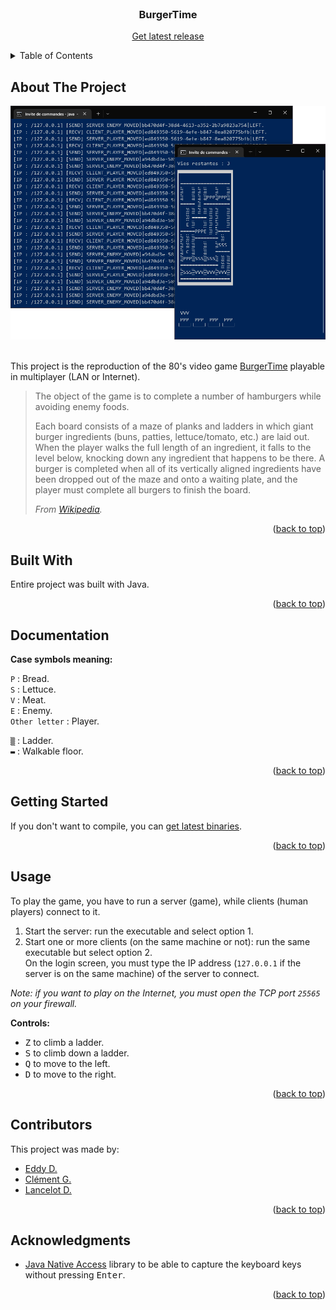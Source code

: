 <div id="top"></div>

<!-- PROJECT LOGO -->
<br />
<div align="center">
  <h3 align="center">BurgerTime</h3>
  <p align="center">
    <a href="https://github.com/Akwd22/burger-time/releases/latest">Get latest release</a>
  </p>
</div>

<!-- TABLE OF CONTENTS -->
<details>
  <summary>Table of Contents</summary>
  <ol>
    <li><a href="#about-the-project">About The Project</a></li>
    <li><a href="#built-with">Built With</a></li>
    <li><a href="#documentation">Documentation</a></li>
    <li><a href="#getting-started">Getting Started</a></li>
    <li><a href="#usage">Usage</a></li>
    <li><a href="#contributors">Contributors</a></li>
    <li><a href="#acknowledgments">Acknowledgments</a></li>
  </ol>
</details>

<!-- ABOUT THE PROJECT -->
## About The Project

<div align="center">
  <img src="project-image.png">
</div>
<br />

This project is the reproduction of the 80's video game [BurgerTime](https://en.wikipedia.org/wiki/BurgerTime) playable in multiplayer (LAN or Internet).

> The object of the game is to complete a number of hamburgers while avoiding enemy foods.
>
> Each board consists of a maze of planks and ladders in which giant burger ingredients (buns, patties, lettuce/tomato, etc.) are laid out. When the player walks the full length of an ingredient, it falls to the level below, knocking down any ingredient that happens to be there. A burger is completed when all of its vertically aligned ingredients have been dropped out of the maze and onto a waiting plate, and the player must complete all burgers to finish the board.
>
> *From [Wikipedia](https://en.wikipedia.org/wiki/BurgerTime#Gameplay).*

<p align="right">(<a href="#top">back to top</a>)</p>

<!-- BUILT WITH -->
## Built With

Entire project was built with Java.

<p align="right">(<a href="#top">back to top</a>)</p>

<!-- DOCUMENTATION -->
## Documentation

**Case symbols meaning:**

`P` : Bread.  
`S` : Lettuce.  
`V` : Meat.  
`E` : Enemy.  
`Other letter` : Player.  

`▒` : Ladder.  
`▬` : Walkable floor.

<p align="right">(<a href="#top">back to top</a>)</p>

<!-- GETTING STARTED -->
## Getting Started

If you don't want to compile, you can [get latest binaries](https://github.com/Akwd22/burger-time/releases/latest).

<p align="right">(<a href="#top">back to top</a>)</p>

<!-- USAGE EXAMPLES -->
## Usage

To play the game, you have to run a server (game), while clients (human players) connect to it.

1. Start the server: run the executable and select option 1.  
2. Start one or more clients (on the same machine or not): run the same executable but select option 2.  
   On the login screen, you must type the IP address (`127.0.0.1` if the server is on the same machine) of the server to connect.

*Note: if you want to play on the Internet, you must open the TCP port `25565` on your firewall.*

**Controls:**
- <kbd>Z</kbd> to climb a ladder.
- <kbd>S</kbd> to climb down a ladder.
- <kbd>Q</kbd> to move to the left.
- <kbd>D</kbd> to move to the right.

<p align="right">(<a href="#top">back to top</a>)</p>

<!-- Contributors -->
## Contributors

This project was made by:
- [Eddy D.](https://github.com/Akwd22)
- [Clément G.](https://github.com/Zoreph22)
- [Lancelot D.](https://github.com/LancelotDucoeur)

<p align="right">(<a href="#top">back to top</a>)</p>

<!-- ACKNOWLEDGMENTS -->
## Acknowledgments

* [Java Native Access](https://github.com/java-native-access/jna) library to be able to capture the keyboard keys without pressing <kbd>Enter</kbd>.

<p align="right">(<a href="#top">back to top</a>)</p>
